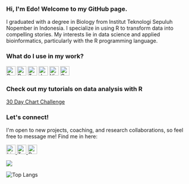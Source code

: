 ### Hi, I'm Edo! Welcome to my GitHub page.

I graduated with a degree in Biology from Institut Teknologi Sepuluh Nopember in Indonesia. I specialize in using R to transform data into compelling stories. My interests lie in data science and applied bioinformatics, particularly with the R programming language.

### What do I use in my work?
<p>
  <img alt="R" src="https://img.shields.io/badge/R-276DC3?logo=r&logoColor=white&style=plastic" height="25"/>
  <img alt="Python" src="https://img.shields.io/badge/Python-3776AB?logo=python&logoColor=white&style=plastic" height="25"/>
  <img alt="Tableau" src="https://img.shields.io/badge/Tableau-E97627?logo=Tableau&logoColor=white&style=plastic" height="25"/>
  <img alt="Jupyter" src="https://img.shields.io/badge/Jupyter-F37626?logo=Jupyter&logoColor=white&style=plastic" height="25"/>
  <img alt="Visual Studio Code" src="https://img.shields.io/badge/Visual Studio Code-007ACC?logo=VisualStudioCode&logoColor=white&style=plastic" height="25"/>
  <img alt="Qgis" src="https://img.shields.io/badge/Qgis-589632?logo=Qgis&logoColor=white&style=plastic" height="25"/>
</p>

### Check out my tutorials on data analysis with R 

[30 Day Chart Challenge](https://edodanilyan.com/project/30daychartc/)


### Let's connect!
I'm open to new projects, coaching, and research collaborations, so feel free to message me! 
Find me in here:

<a href="https://www.linkedin.com/in/edo-danilyan-6a418b182">
  <img
    alt="Linkedin"
    src="https://img.shields.io/badge/Linkedin-0077B5?logo=linkedin&logoColor=white&style=plastic" height="25"
  />
<a href="https://twitter.com/edo_danilyan">
  <img
    alt="Twitter"
    src="https://img.shields.io/badge/Twitter-1DA1F2?logo=twitter&logoColor=white&style=plastic" height="25"
  />
<a href="https://edodanilyan.com/">
  <img
    alt="Personal website"
    src="https://img.shields.io/badge/Personal%20website-264653" height="25"
  />
</a>



<img
  src="https://github-readme-stats.vercel.app/api?username=danilyanedo7&count_private=true&title_color=264653&icon_color=264653&text_color=264653&custom_title=Edo's+GitHub+Stats&theme=transparent&show_icons=true"
/>

![Top Langs](https://github-readme-stats.vercel.app/api/top-langs/?username=danilyanedo7&hide_progress=false)
